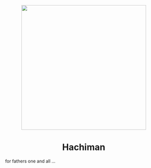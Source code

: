 <div align="center"><img width="400" height="400" src="https://i.pinimg.com/originals/c1/a8/df/c1a8dffe0c9e0c36019be23835809708.gif"></div>
<h1 align="center">Hachiman</h1>
for fathers one and all ...
